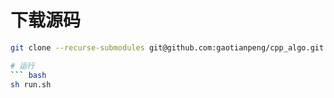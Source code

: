 # 下载源码
``` bash
git clone --recurse-submodules git@github.com:gaotianpeng/cpp_algo.git

# 运行
``` bash
sh run.sh
